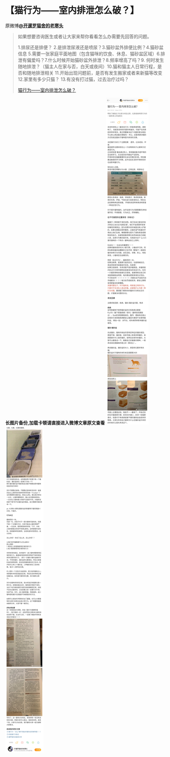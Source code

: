 # 【猫行为——室内排泄怎么破？】
原微博[**@开暹罗猫舍的老寒头**](https://m.weibo.cn/detail/4385759391436877)
> 如果想要咨询医生或者让大家来帮你看看怎么办需要先回答的问题。
> 
> 1.排尿还是排便？ 2.是排泄尿液还是喷尿？3.猫砂盆外排便比例？4.猫砂盆信息 5.需要一张家庭平面地图（包含猫咪的饮食、休息、猫砂盆区域）6.排泄有偏爱吗？7.什么时候开始猫砂盆外排泄？8.频率增高了吗？9. 何时发生随地排泄？（猫主人在家与否，白天或夜间）10.猫和猫主人日常行程，是否和随地排泄相关 11.开始出现问题前，是否有发生搬家或者来新猫等改变 12.家里有多少只猫？ 13.有没有打过猫，过去治疗过吗？
> 
> [猫行为——室内排泄怎么破？](https://www.weibo.com/ttarticle/p/show?id=2309404385759388926940)

**长图片备份,加载卡顿请直接进入微博文章原文查看**
![猫行为——室内排泄怎么破？1](图片存档/猫行为——室内排泄怎么破？1.jpg)
![猫行为——室内排泄怎么破？2](图片存档/猫行为——室内排泄怎么破？2.jpg)
